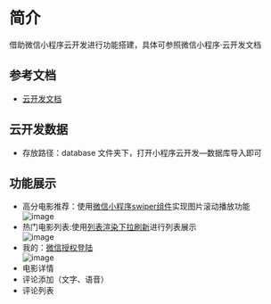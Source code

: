 # 简介

借助微信小程序云开发进行功能搭建，具体可参照微信小程序·云开发文档

## 参考文档

- [云开发文档](https://developers.weixin.qq.com/miniprogram/dev/wxcloud/basis/getting-started.html)

## 云开发数据

- 存放路径：database 文件夹下，打开小程序云开发—数据库导入即可

## 功能展示
- 高分电影推荐：使用[微信小程序swiper组件](https://developers.weixin.qq.com/miniprogram/dev/component/swiper.html)实现图片滚动播放功能<br>
![image](https://github.com/taffy99/KKMovie/blob/master/miniprogram/images/gfenMv.gif)
- 热门电影列表:使用[列表渲染](https://developers.weixin.qq.com/miniprogram/dev/framework/view/wxml/list.html)[下拉刷新](https://developers.weixin.qq.com/miniprogram/dev/api/ui/pull-down-refresh/wx.stopPullDownRefresh.html)进行列表展示<br>
![image](https://github.com/taffy99/KKMovie/blob/master/miniprogram/images/hotMV.gif)
- 我的：[微信授权登陆](https://developers.weixin.qq.com/miniprogram/dev/framework/open-ability/authorize.html)<br>
![image](https://github.com/taffy99/KKMovie/blob/master/miniprogram/images/wode.gif)
- 电影详情
- 评论添加（文字、语音）
- 评论列表
